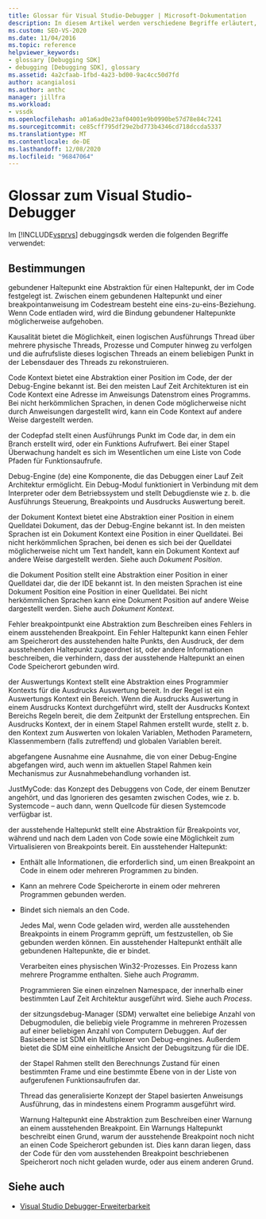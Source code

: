 ```yaml
---
title: Glossar für Visual Studio-Debugger | Microsoft-Dokumentation
description: In diesem Artikel werden verschiedene Begriffe erläutert, die im Visual Studio-debuggingsdk verwendet werden, z. b. gebundene Haltepunkte, Kausalität und Code Kontext.
ms.custom: SEO-VS-2020
ms.date: 11/04/2016
ms.topic: reference
helpviewer_keywords:
- glossary [Debugging SDK]
- debugging [Debugging SDK], glossary
ms.assetid: 4a2cfaab-1fbd-4a23-bd00-9ac4cc50d7fd
author: acangialosi
ms.author: anthc
manager: jillfra
ms.workload:
- vssdk
ms.openlocfilehash: a01a6ad0e23af04001e9b0990be57d78e84c7241
ms.sourcegitcommit: ce85cff795df29e2bd773b4346cd718dccda5337
ms.translationtype: MT
ms.contentlocale: de-DE
ms.lasthandoff: 12/08/2020
ms.locfileid: "96847064"
---
```

# <a name="visual-studio-debugger-glossary"></a>Glossar zum Visual Studio-Debugger
Im [!INCLUDE[vsprvs](../../../code-quality/includes/vsprvs_md.md)] debuggingsdk werden die folgenden Begriffe verwendet:

## <a name="terms"></a>Bestimmungen
 gebundener Haltepunkt eine Abstraktion für einen Haltepunkt, der im Code festgelegt ist. Zwischen einem gebundenen Haltepunkt und einer breakpointanweisung im Codestream besteht eine eins-zu-eins-Beziehung. Wenn Code entladen wird, wird die Bindung gebundener Haltepunkte möglicherweise aufgehoben.

 Kausalität bietet die Möglichkeit, einen logischen Ausführungs Thread über mehrere physische Threads, Prozesse und Computer hinweg zu verfolgen und die aufrufsliste dieses logischen Threads an einem beliebigen Punkt in der Lebensdauer des Threads zu rekonstruieren.

 Code Kontext bietet eine Abstraktion einer Position im Code, der der Debug-Engine bekannt ist. Bei den meisten Lauf Zeit Architekturen ist ein Code Kontext eine Adresse im Anweisungs Datenstrom eines Programms. Bei nicht herkömmlichen Sprachen, in denen Code möglicherweise nicht durch Anweisungen dargestellt wird, kann ein Code Kontext auf andere Weise dargestellt werden.

 der Codepfad stellt einen Ausführungs Punkt im Code dar, in dem ein Branch erstellt wird, oder ein Funktions Aufrufwert. Bei einer Stapel Überwachung handelt es sich im Wesentlichen um eine Liste von Code Pfaden für Funktionsaufrufe.

 Debug-Engine (de) eine Komponente, die das Debuggen einer Lauf Zeit Architektur ermöglicht. Ein Debug-Modul funktioniert in Verbindung mit dem Interpreter oder dem Betriebssystem und stellt Debugdienste wie z. b. die Ausführungs Steuerung, Breakpoints und Ausdrucks Auswertung bereit.

 der Dokument Kontext bietet eine Abstraktion einer Position in einem Quelldatei Dokument, das der Debug-Engine bekannt ist. In den meisten Sprachen ist ein Dokument Kontext eine Position in einer Quelldatei. Bei nicht herkömmlichen Sprachen, bei denen es sich bei der Quelldatei möglicherweise nicht um Text handelt, kann ein Dokument Kontext auf andere Weise dargestellt werden. Siehe auch *Dokument Position*.

 die Dokument Position stellt eine Abstraktion einer Position in einer Quelldatei dar, die der IDE bekannt ist. In den meisten Sprachen ist eine Dokument Position eine Position in einer Quelldatei. Bei nicht herkömmlichen Sprachen kann eine Dokument Position auf andere Weise dargestellt werden. Siehe auch *Dokument Kontext*.

 Fehler breakpointpunkt eine Abstraktion zum Beschreiben eines Fehlers in einem ausstehenden Breakpoint. Ein Fehler Haltepunkt kann einen Fehler am Speicherort des ausstehenden halte Punkts, den Ausdruck, der dem ausstehenden Haltepunkt zugeordnet ist, oder andere Informationen beschreiben, die verhindern, dass der ausstehende Haltepunkt an einen Code Speicherort gebunden wird.

 der Auswertungs Kontext stellt eine Abstraktion eines Programmier Kontexts für die Ausdrucks Auswertung bereit. In der Regel ist ein Auswertungs Kontext ein Bereich. Wenn die Ausdrucks Auswertung in einem Ausdrucks Kontext durchgeführt wird, stellt der Ausdrucks Kontext Bereichs Regeln bereit, die dem Zeitpunkt der Erstellung entsprechen. Ein Ausdrucks Kontext, der in einem Stapel Rahmen erstellt wurde, stellt z. b. den Kontext zum Auswerten von lokalen Variablen, Methoden Parametern, Klassenmembern (falls zutreffend) und globalen Variablen bereit.

 abgefangene Ausnahme eine Ausnahme, die von einer Debug-Engine abgefangen wird, auch wenn im aktuellen Stapel Rahmen kein Mechanismus zur Ausnahmebehandlung vorhanden ist.

 JustMyCode: das Konzept des Debuggens von Code, der einem Benutzer angehört, und das Ignorieren des gesamten zwischen Codes, wie z. b. Systemcode – auch dann, wenn Quellcode für diesen Systemcode verfügbar ist.

 der ausstehende Haltepunkt stellt eine Abstraktion für Breakpoints vor, während und nach dem Laden von Code sowie eine Möglichkeit zum Virtualisieren von Breakpoints bereit. Ein ausstehender Haltepunkt:

- Enthält alle Informationen, die erforderlich sind, um einen Breakpoint an Code in einem oder mehreren Programmen zu binden.

- Kann an mehrere Code Speicherorte in einem oder mehreren Programmen gebunden werden.

- Bindet sich niemals an den Code.

  Jedes Mal, wenn Code geladen wird, werden alle ausstehenden Breakpoints in einem Programm geprüft, um festzustellen, ob Sie gebunden werden können. Ein ausstehender Haltepunkt enthält alle gebundenen Haltepunkte, die er bindet.

  Verarbeiten eines physischen Win32-Prozesses. Ein Prozess kann mehrere Programme enthalten. Siehe auch *Programm*.

  Programmieren Sie einen einzelnen Namespace, der innerhalb einer bestimmten Lauf Zeit Architektur ausgeführt wird. Siehe auch *Process*.

  der sitzungsdebug-Manager (SDM) verwaltet eine beliebige Anzahl von Debugmodulen, die beliebig viele Programme in mehreren Prozessen auf einer beliebigen Anzahl von Computern Debuggen. Auf der Basisebene ist SDM ein Multiplexer von Debug-engines. Außerdem bietet die SDM eine einheitliche Ansicht der Debugsitzung für die IDE.

  der Stapel Rahmen stellt den Berechnungs Zustand für einen bestimmten Frame und eine bestimmte Ebene von in der Liste von aufgerufenen Funktionsaufrufen dar.

  Thread das generalisierte Konzept der Stapel basierten Anweisungs Ausführung, das in mindestens einem Programm ausgeführt wird.

  Warnung Haltepunkt eine Abstraktion zum Beschreiben einer Warnung an einem ausstehenden Breakpoint. Ein Warnungs Haltepunkt beschreibt einen Grund, warum der ausstehende Breakpoint noch nicht an einen Code Speicherort gebunden ist. Dies kann daran liegen, dass der Code für den vom ausstehenden Breakpoint beschriebenen Speicherort noch nicht geladen wurde, oder aus einem anderen Grund.

## <a name="see-also"></a>Siehe auch
- [Visual Studio Debugger-Erweiterbarkeit](../../../extensibility/debugger/visual-studio-debugger-extensibility.md)
